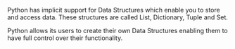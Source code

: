 Python has implicit support for Data Structures which enable you to store and access data. These structures are called List, Dictionary, Tuple and Set.

Python allows its users to create their own Data Structures enabling them to have full control over their functionality.
